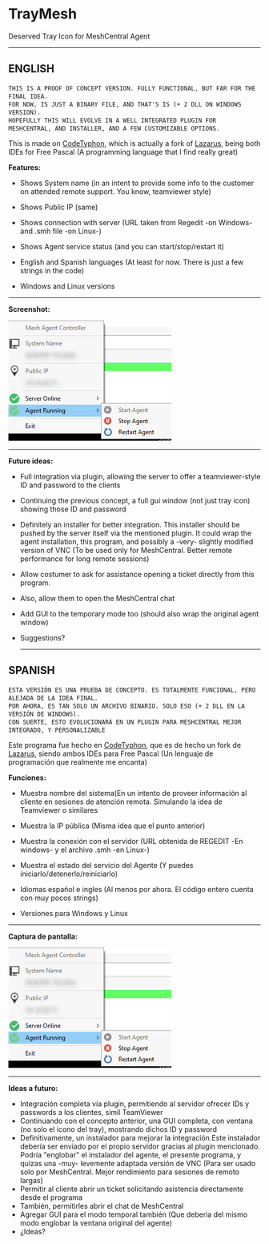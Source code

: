 # TrayMesh
Deserved Tray Icon for MeshCentral Agent

   ------------


## ENGLISH

	THIS IS A PROOF OF CONCEPT VERSION. FULLY FUNCTIONAL, BUT FAR FOR THE FINAL IDEA. 
	FOR NOW, IS JUST A BINARY FILE, AND THAT'S IS (+ 2 DLL ON WINDOWS VERSION).
	HOPEFULLY THIS WILL EVOLVE IN A WELL INTEGRATED PLUGIN FOR MESHCENTRAL, AND INSTALLER, AND A FEW CUSTOMIZABLE OPTIONS.
	
	
This is made on [CodeTyphon](https://www.pilotlogic.com/sitejoom/index.php/wiki/84-wiki/codetyphon-studio/72-codetyphon-about), which is actually a fork of [Lazarus](https://www.lazarus-ide.org/), being both IDEs for Free Pascal (A programming language that I find really great)

**Features:**

   * Shows System name (in an intent to provide some info to the customer on attended remote support. You know, teamviewer style)

   * Shows Public IP (same)

   * Shows connection with server (URL taken from Regedit -on Windows- and .smh file -on Linux-)

   * Shows Agent service status (and you can start/stop/restart it)

   * English and Spanish languages (At least for now. There is just a few strings in the code)
   
   * Windows and Linux versions
   ------------

**Screenshot:**

![Simple and pretty](meshtray.webp)
	
------------

**Future ideas:**

* Full integration via plugin, allowing the server to offer a teamviewer-style ID and password to the clients
* Continuing the previous concept, a full gui window (not just tray icon) showing those ID and password
* Definitely an installer for better integration. This installer should be pushed by the server itself via the mentioned plugin. It could wrap the agent installation, this program, and possibly a -very- slightly modified version of VNC (To be used only for MeshCentral. Better remote performance for long remote sessions)
* Allow costumer to ask for assistance opening a ticket directly from this program. 
* Also, allow them to open the MeshCentral chat
* Add GUI to the temporary mode too (should also wrap the original agent window)
* Suggestions?



   ------------

## SPANISH

	ESTA VERSIÓN ES UNA PRUEBA DE CONCEPTO. ES TOTALMENTE FUNCIONAL, PERO ALEJADA DE LA IDEA FINAL. 
	POR AHORA, ES TAN SOLO UN ARCHIVO BINARIO. SOLO ESO (+ 2 DLL EN LA VERSIÓN DE WINDOWS).
	CON SUERTE, ESTO EVOLUCIONARÁ EN UN PLUGIN PARA MESHCENTRAL MEJOR INTEGRADO, Y PERSONALIZABLE
	
	

Este programa fue hecho en [CodeTyphon](https://www.pilotlogic.com/sitejoom/index.php/wiki/84-wiki/codetyphon-studio/72-codetyphon-about), que es de hecho un fork de [Lazarus](https://www.lazarus-ide.org/), siendo ambos IDEs para Free Pascal (Un lenguaje de programación que realmente me encanta)


**Funciones:**

   * Muestra nombre del sistema(En un intento de proveer información al cliente en sesiones de atención remota. Simulando la idea de Teamviewer o similares

   * Muestra la IP pública (Misma idea que el punto anterior)

   * Muestra la conexión con el servidor (URL obtenida de REGEDIT -En windows- y el archivo .smh -en Linux-)

   * Muestra el estado del servicio del Agente (Y puedes iniciarlo/detenerlo/reiniciarlo)

   * Idiomas español e ingles (Al menos por ahora. El código entero cuenta con muy pocos strings)
   
   * Versiones para Windows y Linux
   ------------

**Captura de pantalla:**

![Simple and pretty](meshtray.webp)
	
------------

**Ideas a futuro:**

* Integración completa vía plugin, permitiendo al servidor ofrecer IDs y passwords a los clientes, simil TeamViewer
* Continuando con el concepto anterior, una GUI completa, con ventana (no solo el icono del tray), mostrando dichos ID y password
* Definitivamente, un instalador para mejorar la integración.Este instalador debería ser enviado por el propio servidor gracias al plugin mencionado. Podría "englobar" el instalador del agente, el presente programa, y quizas una -muy- levemente adaptada versión de VNC (Para ser usado solo por MeshCentral. Mejor rendimiento para sesiones de remoto largas)
* Permitir al cliente abrir un ticket solicitando asistencia directamente desde el programa
* También, permitirles abrir el chat de MeshCentral
* Agregar GUI para el modo temporal también (Que deberia del mismo modo englobar la ventana original del agente)
* ¿Ideas?

